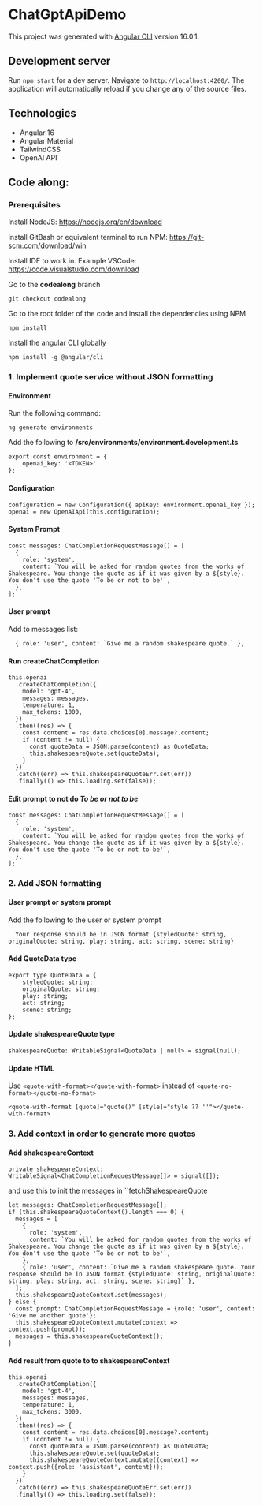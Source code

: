 # ChatGptApiDemo

This project was generated with [Angular CLI](https://github.com/angular/angular-cli) version 16.0.1.

## Development server

Run `npm start` for a dev server. Navigate to `http://localhost:4200/`. The application will automatically reload if you change any of the source files.

## Technologies

- Angular 16
- Angular Material
- TailwindCSS
- OpenAI API

## Code along:

### Prerequisites

Install NodeJS: https://nodejs.org/en/download

Install GitBash or equivalent terminal to run NPM: https://git-scm.com/download/win

Install IDE to work in. Example VSCode: https://code.visualstudio.com/download

Go to the **codealong** branch

    git checkout codealong

Go to the root folder of the code and install the dependencies using NPM

    npm install

Install the angular CLI globally

    npm install -g @angular/cli

### 1. Implement quote service without JSON formatting

#### Environment

Run the following command:

    ng generate environments

Add the following to **/src/environments/environment.development.ts**

    export const environment = {
        openai_key: '<TOKEN>'
    };

#### Configuration

    configuration = new Configuration({ apiKey: environment.openai_key });
    openai = new OpenAIApi(this.configuration);

#### System Prompt

    const messages: ChatCompletionRequestMessage[] = [
      {
        role: 'system',
        content: `You will be asked for random quotes from the works of Shakespeare. You change the quote as if it was given by a ${style}. You don't use the quote 'To be or not to be'`,
      },
    ];

#### User prompt

Add to messages list:

      { role: 'user', content: `Give me a random shakespeare quote.` },

#### Run createChatCompletion

    this.openai
      .createChatCompletion({
        model: 'gpt-4',
        messages: messages,
        temperature: 1,
        max_tokens: 1000,
      })
      .then((res) => {
        const content = res.data.choices[0].message?.content;
        if (content != null) {
          const quoteData = JSON.parse(content) as QuoteData;
          this.shakespeareQuote.set(quoteData);
        }
      })
      .catch((err) => this.shakespeareQuoteErr.set(err))
      .finally(() => this.loading.set(false));

#### Edit prompt to not do <em>To be or not to be</em>

    const messages: ChatCompletionRequestMessage[] = [
      {
        role: 'system',
        content: `You will be asked for random quotes from the works of Shakespeare. You change the quote as if it was given by a ${style}. You don't use the quote 'To be or not to be'`,
      },
    ];

### 2. Add JSON formatting

#### User prompt or system prompt

Add the following to the user or system prompt

      Your response should be in JSON format {styledQuote: string, originalQuote: string, play: string, act: string, scene: string}

#### Add QuoteData type

    export type QuoteData = {
        styledQuote: string;
        originalQuote: string;
        play: string;
        act: string;
        scene: string;
    };

#### Update shakespeareQuote type

    shakespeareQuote: WritableSignal<QuoteData | null> = signal(null);

#### Update HTML

Use `<quote-with-format></quote-with-format>` instead of `<quote-no-format></quote-no-format>`

    <quote-with-format [quote]="quote()" [style]="style ?? ''"></quote-with-format>

### 3. Add context in order to generate more quotes

#### Add shakespeareContext

    private shakespeareContext: WritableSignal<ChatCompletionRequestMessage[]> = signal([]);

and use this to init the messages in ``fetchShakespeareQuote

    let messages: ChatCompletionRequestMessage[];
    if (this.shakespeareQuoteContext().length === 0) {
      messages = [
        {
          role: 'system',
          content: `You will be asked for random quotes from the works of Shakespeare. You change the quote as if it was given by a ${style}. You don't use the quote 'To be or not to be'`,
        },
        { role: 'user', content: `Give me a random shakespeare quote. Your response should be in JSON format {styledQuote: string, originalQuote: string, play: string, act: string, scene: string}` },
      ];
      this.shakespeareQuoteContext.set(messages);
    } else {
      const prompt: ChatCompletionRequestMessage = {role: 'user', content: 'Give me another quote'};
      this.shakespeareQuoteContext.mutate(context => context.push(prompt));
      messages = this.shakespeareQuoteContext();
    }

#### Add result from quote to to shakespeareContext    

    this.openai
      .createChatCompletion({
        model: 'gpt-4',
        messages: messages,
        temperature: 1,
        max_tokens: 3000,
      })
      .then((res) => {
        const content = res.data.choices[0].message?.content;
        if (content != null) {  
          const quoteData = JSON.parse(content) as QuoteData;        
          this.shakespeareQuote.set(quoteData);
          this.shakespeareQuoteContext.mutate((context) => context.push({role: 'assistant', content}));
        }
      })
      .catch((err) => this.shakespeareQuoteErr.set(err))
      .finally(() => this.loading.set(false));




